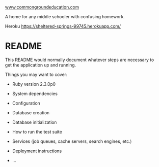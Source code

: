 www.commongroundeducation.com

A home for any middle schooler with confusing homework.

Heroku
https://sheltered-springs-99745.herokuapp.com/

# README

This README would normally document whatever steps are necessary to get the
application up and running.

Things you may want to cover:

* Ruby version
2.3.0p0

* System dependencies

* Configuration

* Database creation

* Database initialization

* How to run the test suite

* Services (job queues, cache servers, search engines, etc.)

* Deployment instructions

* ...

